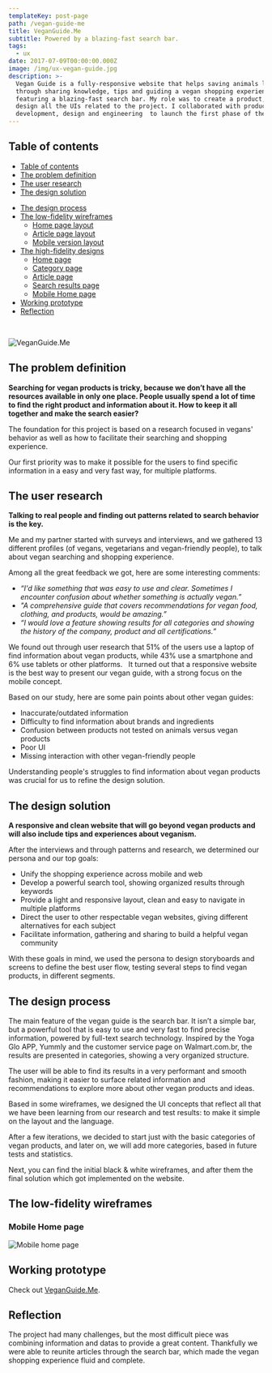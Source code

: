 ```yaml
---
templateKey: post-page
path: /vegan-guide-me
title: VeganGuide.Me
subtitle: Powered by a blazing-fast search bar.
tags:
  - ux
date: 2017-07-09T00:00:00.000Z
image: /img/ux-vegan-guide.jpg
description: >-
  Vegan Guide is a fully-responsive website that helps saving animals lives
  through sharing knowledge, tips and guiding a vegan shopping experience,
  featuring a blazing-fast search bar. My role was to create a product, test and
  design all the UIs related to the project. I collaborated with product
  development, design and engineering  to launch the first phase of the project.
---
```


## Table of contents

- [Table of contents](#table-of-contents)
- [The problem definition](#the-problem-definition)
- [The user research](#the-user-research)
- [The design solution](#the-design-solution)
<!--  - [Persona](#persona) -->
- [The design process](#the-design-process)
- [The low-fidelity wireframes](#the-low-fidelity-wireframes)
  - [Home page layout](#home-page-layout)
  - [Article page layout](#article-page-layout)
  - [Mobile version layout](#mobile-version-layout)
- [The high-fidelity designs](#the-high-fidelity-designs)
  - [Home page](#home-page)
  - [Category page](#category-page)
  - [Article page](#article-page)
  - [Search results page](#search-results-page)
  - [Mobile Home page](#mobile-home-page)
- [Working prototype](#working-prototype)
- [Reflection](#reflection)

<br/>

![VeganGuide.Me](/img/ux-vegan-guide-large.jpg)

<a id="the-problem-definition"></a>
## The problem definition 

**Searching for vegan products is tricky, because we don’t have all the resources available in only one place. People usually spend a lot of time to find the right product and information about it. How to keep it all together and make the search easier?**

The foundation for this project is based on a research focused in vegans' behavior as well as how to facilitate their searching and shopping experience.

Our first priority was to make it possible for the users to find specific information in a easy and very fast way, for multiple platforms.

<a id="the-user-research"></a>
## The user research

**Talking to real people and finding out patterns related to search behavior is the key.**

Me and my partner started with surveys and interviews, and we gathered 13 different profiles (of vegans, vegetarians and vegan-friendly people), to talk about vegan searching and shopping experience.

Among all the great feedback we got, here are some interesting comments:

- *“I'd like something that was easy to use and clear. Sometimes I encounter confusion about whether something is actually vegan.”*
- *"A comprehensive guide that covers recommendations for vegan food, clothing, and products, would be amazing.”*
- *“I would love a feature showing results for all categories and showing the history of the company, product and all certifications.”*

We found out through user research that 51% of the users use a laptop of find information about vegan products, while 43% use a smartphone and 6% use tablets or other platforms.
 
It turned out that a responsive website is the best way to present our vegan guide, with a strong focus on the mobile concept. 

Based on our study, here are some pain points about other vegan guides:

- Inaccurate/outdated information
- Difficulty to find information about brands and ingredients
- Confusion between products not tested on animals versus vegan products
- Poor UI 
- Missing interaction with other vegan-friendly people

Understanding people's struggles to find information about vegan products was crucial for us to refine the design solution.

<a id="the-design-solution"></a>
## The design solution

**A responsive and clean website that will go beyond vegan products and will also include tips and experiences about veganism.**

After the interviews and through patterns and research, we determined our persona and our top goals:
- Unify the shopping experience across mobile and web
- Develop a powerful search tool, showing organized results through keywords
- Provide a light and responsive layout, clean and easy to navigate in multiple platforms
- Direct the user to other respectable vegan websites, giving different alternatives for each subject
- Facilitate information, gathering and sharing to build a helpful vegan community

With these goals in mind, we used the persona to design storyboards and screens to define the best user flow, testing several steps to find vegan products, in different segments.
<!--
<a id="persona">
### Persona
![Persona](https://farm5.staticflickr.com/4218/35662538192_c141e98c06_h.jpg)
-->
<a id="the-design-process"></a>
## The design process

The main feature of the vegan guide is the search bar. It isn’t a simple bar, but a powerful tool that is easy to use and very fast to find precise information, powered by full-text search technology. Inspired by the Yoga Glo APP, Yummly and the customer service page on Walmart.com.br, the results are presented in categories, showing a very organized structure.

The user will be able to find its results in a very performant and smooth fashion, making it easier to surface related information and recommendations to explore more about other vegan products and ideas. 

Based in some wireframes, we designed the UI concepts that reflect all that we have been learning from our research and test results: to make it simple on the layout and the language. 

After a few iterations, we decided to start just with the basic categories of vegan products, and later on, we will add more categories, based in future tests and statistics. 

Next, you can find the initial black & white wireframes, and after them the final solution which got implemented on the website.

<a id="the-low-fidelity-wireframes"></a>
## The low-fidelity wireframes
<!--
<a id="home-page-layout"></a>
### Home page layout
![Home page layout](https://farm5.staticflickr.com/4240/35831406215_ea92cb8ffb_h.jpg)

<a id="article-page-layout"></a>
### Article page layout
![Article page layout](https://farm5.staticflickr.com/4284/35790899176_f6f9cfec2e_h.jpg)

<a id="mobile-version-layout"></a>
### Mobile version layout
![Mobile version layout](https://farm5.staticflickr.com/4212/35831405815_f5508ce80d_h.jpg)

<a id="the-high-fidelity-designs"></a>
## The high-fidelity designs

<a id="home-page"></a>
### Home page
![Home page](https://farm5.staticflickr.com/4257/35790900796_b546d7afea_h.jpg)

<a id="category-page"></a>
### Category page
![Category page](https://farm5.staticflickr.com/4288/35790900606_26b166c131_h.jpg)

<a id="article-page"></a>
### Article page
![Article page](https://farm5.staticflickr.com/4231/35790900996_c67d23efae_h.jpg)

<a id="search-results-page"></a>
### Search results page
![Search results page](https://farm5.staticflickr.com/4277/35831408195_5ebc5d77ca_h.jpg)
-->
<a id="mobile-home-page"></a>
### Mobile Home page
![Mobile home page](/img/ux-vegan-guide-mobile-hp.png)

<a id="working-prototype"></a>
## Working prototype
Check out <a href="http://veganguide.me" target="_blank">VeganGuide.Me</a>.

<a id="reflection"></a>
## Reflection

The project had many challenges, but the most difficult piece was combining information and datas to provide a great content. Thankfully we were able to reunite articles through the search bar, which made the vegan shopping experience fluid and complete.
